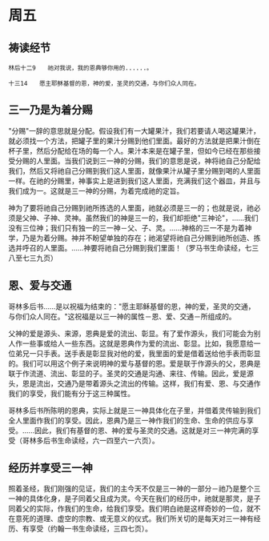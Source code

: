 # 周五

## 祷读经节
```
林后十二9　　祂对我说，我的恩典够你用的......。

十三14　　愿主耶稣基督的恩，神的爱，圣灵的交通，与你们众人同在。
```

## 三一乃是为着分赐

"分赐"一辞的意思就是分配。假设我们有一大罐果汁，我们若要请人喝这罐果汁，就必须找一个方法，把罐子里的果汁分赐到他们里面。最好的方法就是把果汁倒在杯子里，然后分配给在场的每一个人。果汁本来是在罐子里，但如今已经在那些接受分赐的人里面。当我们说到三一神的分赐，我们的意思是说，神将祂自己分配给我们，然后又将祂自己分赐到我们这人里面，就像果汁从罐子里分赐到喝的人里面一样。在祂的分赐里，神事实上是进到我们这人里面，充满我们这个器皿，并且与我们成为一。这就是三一神的分赐，为着完成祂的定旨。

神为了要将祂自己分赐到祂所拣选的人里面，祂就必须是三一的；也就是说，祂必须是父神、子神、灵神。虽然我们的神是三一的，我们却拒绝"三神论"，......我们没有三位神；我们只有独一的三一神－父、子、灵。......神格的三一不是为着神学，乃是为着分赐。神并不盼望单独的存在；祂渴望将祂自己分赐到祂所创造、拣选并呼召的人里面。......神要将祂自己分赐到我们里面！（罗马书生命读经，七三八至七三九页）

## 恩、爱与交通

哥林多后书......是以祝福为结束的："愿主耶稣基督的恩，神的爱，圣灵的交通，与你们众人同在。"这祝福是以三一神的属性－恩、爱、交通－所组成的。

父神的爱是源头、来源，恩典是爱的流出、彰显。有了爱作源头，我们可能会为别人作一些事或给人一些东西。这就是恩典作为爱的流出、彰显。比如，我愿意给一位弟兄一只手表。送手表是彰显我对他的爱，我里面的爱是借着送给他手表而彰显的。我们可以用这个例子来说明神的爱与基督的恩。爱是联于作源头的父，恩典是联于作流道、流出、彰显的子。圣灵的交通是沟通、来往、传输。因此，爱是源头，恩是流出，交通乃是带着源头之流出的传输。这样，我们有爱、恩、与交通作我们的享受，我们能有分于这三种属性。

哥林多后书所陈明的恩典，实际上就是三一神具体化在子里，并借着灵传输到我们全人里面作我们的享受。因此，恩典乃是三一神作我们的生命、生命的供应与享受。......因此，我们有基督的恩、神的爱与圣灵的交通。这就是对三一神完满的享受（哥林多后书生命读经，六一四至六一六页）。

## 经历并享受三一神

照着圣经，我们刚强的见证，我们的主今天不仅是三一神的一部分－祂乃是整个三一神的具体化身，是子同着父且成为灵。今天在我们的经历中，祂就是那灵，是子同着父的实际，作我们的生命，给我们享受。我们明白祂是这样奇妙的一位，就不在意死的道理、虚空的宗教、或无意义的仪式。我们所关切的是每天对三一神有经历、有享受（约翰一书生命读经，三四七页）。

